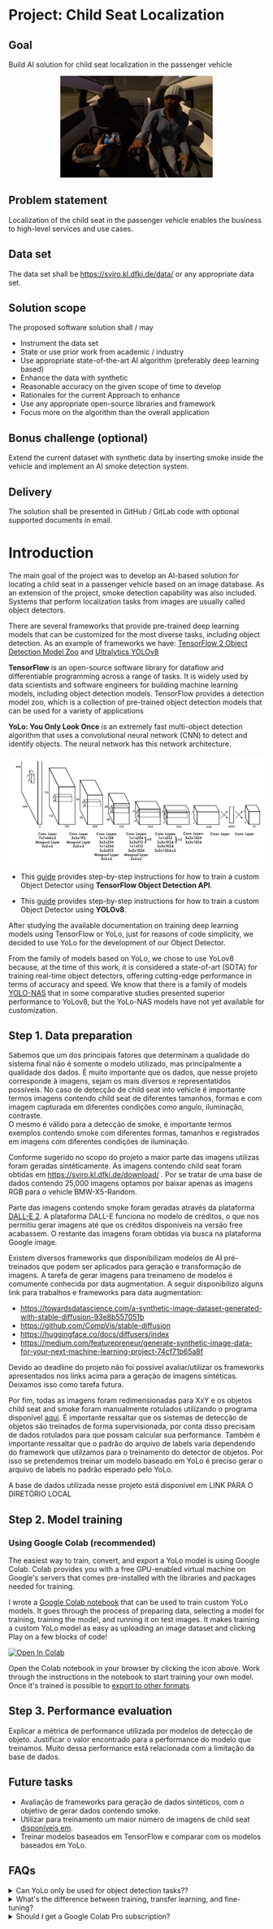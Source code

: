 # Project: Child Seat Localization
## Goal
Build AI solution for child seat localization in the passenger vehicle
<p align="center">
   <img width="300" src="doc/inside-car-768x512.png">
</p>

## Problem statement
Localization of the child seat in the passenger vehicle enables the business to high-level services
and use cases.

## Data set
The data set shall be https://sviro.kl.dfki.de/data/ or any appropriate data set.
<a href="https://sviro.kl.dfki.de/data/" target="_parent"></a>

## Solution scope
The proposed software solution shall / may
* Instrument the data set
* State or use prior work from academic / industry
* Use appropriate state-of-the-art AI algorithm (preferably deep learning based)
* Enhance the data with synthetic
* Reasonable accuracy on the given scope of time to develop
* Rationales for the current Approach to enhance
* Use any appropriate open-source libraries and framework
* Focus more on the algorithm than the overall application
  
## Bonus challenge (optional)
Extend the current dataset with synthetic data by inserting smoke inside the vehicle and
implement an AI smoke detection system.

## Delivery
The solution shall be presented in GitHub / GitLab code with optional supported documents in
email.

# Introduction
The main goal of the project was to develop an AI-based solution for locating a child seat in a passenger vehicle based on an image database. As an extension of the project, smoke detection capability was also included. Systems that perform localization tasks from images are usually called object detectors.

There are several frameworks that provide pre-trained deep learning models that can be customized for the most diverse tasks, including object detection. As an example of frameworks we have: [TensorFlow 2 Object Detection Model Zoo](https://github.com/tensorflow/models/blob/master/research/object_detection/g3doc/tf2_detection_zoo.md) and [Ultralytics YOLOv8](https://docs.ultralytics.com/modes/)

**TensorFlow** is an open-source software library for dataflow and differentiable programming across a range of tasks. It is widely used by data scientists and software engineers for building machine learning models, including object detection models. TensorFlow provides a detection model zoo, which is a collection of pre-trained object detection models that can be used for a variety of applications

**YoLo: You Only Look Once** is an extremely fast multi-object detection algorithm that uses a convolutional neural network (CNN) to detect and identify objects.
The neural network has this network architecture.

<p align="center">
   <img src="doc/yolo1_net.png">
</p>

* This [guide](https://neptune.ai/blog/how-to-train-your-own-object-detector-using-tensorflow-object-detection-api) provides step-by-step instructions for how to train a custom Object Detector using **TensorFlow Object Detection API**.

* This [guide](https://docs.ultralytics.com/modes/export/#arguments) provides step-by-step instructions for how to train a custom Object Detector using **YOLOv8**.

After studying the available documentation on training deep learning models using TensorFlow or YoLo, just for reasons of code simplicity, we decided to use YoLo for the development of our Object Detector.

From the family of models based on YoLo, we chose to use YoLov8 because, at the time of this work, it is considered a state-of-art (SOTA) for training real-time object detectors, offering cutting-edge performance in terms of accuracy and speed. We know that there is a family of models [YOLO-NAS](https://docs.ultralytics.com/models/yolo-nas/#overview) that in some comparative studies presented superior performance to YoLov8, but the YoLo-NAS models have not yet available for customization.

## Step 1. Data preparation
Sabemos que um dos principais fatores que determinam a qualidade do sistema final não é somente o modelo utilizado, mas principalmente a qualidade dos dados. É muito importante que os dados, que nesse projeto corresponde à imagens, sejam os mais diversos e representatidos possíveis. No caso de detecção de child seat into vehicle é importante termos imagens contendo child seat de diferentes tamanhos, formas e com imagem capturada em diferentes condições como angulo, iluminação, contraste.  
O mesmo é válido para a detecção de smoke, é importante termos exemplos contendo smoke com diferentes formas, tamanhos e registrados em imagens com diferentes condições de iluminação.

Conforme sugerido no scopo do projeto a maior parte das imagens utilizas foram geradas sintéticamente. As imagens contendo child seat foram obtidas em https://sviro.kl.dfki.de/download/ . Por se tratar de uma base de dados contendo 25,000 imagens optamos por baixar apenas as imagens RGB para o vehicle BMW-X5-Random. 

Parte das imagens contendo smoke foram geradas através da plataforma [DALL-E 2](https://openai.com/dall-e-2). A plataforma DALL-E funciona no modelo de créditos, o que nos permitiu gerar imagens até que os créditos disponíveis na versão free acabassem. O restante das imagens foram obtidas via busca na plataforma Google image.

Existem diversos frameworks que disponibilizam modelos de AI pré-treinados que podem ser aplicados para geração e transformação de imagens. A tarefa de gerar imagens para treinameno de modelos é comumente conhecida por data augmentation. A seguir disponibilizo alguns link para trabalhos e frameworks para data augmentation: 

* https://towardsdatascience.com/a-synthetic-image-dataset-generated-with-stable-diffusion-93e8b557051b
* https://github.com/CompVis/stable-diffusion
* https://huggingface.co/docs/diffusers/index
* https://medium.com/featurepreneur/generate-synthetic-image-data-for-your-next-machine-learning-project-74cf71b65a8f

Devido ao deadline do projeto não foi possível avaliar/utilizar os frameworks apresentados nos links acima para a geração de imagens sintéticas. Deixamos isso como tarefa futura. 

Por fim, todas as imagens foram redimensionadas para XxY e os objetos child seat and smoke foram manualmente rotulados utilizando o programa disponível [aqui](https://github.com/developer0hye/Yolo_Label). É importante ressaltar que os sistemas de detecção de objetos são treinados de forma supervisionada, por conta disso precisam de dados rotulados para que possam calcular sua performance. Também é importante ressaltar que o padrão do arquivo de labels varia dependendo do framework que utilzamos para o treinamento do detector de objetos. Por isso se pretendemos treinar um modelo baseado em YoLo é preciso gerar o arquivo de labels no padrão esperado pelo YoLo.

A base de dados utilizada nesse projeto está disponível em LINK PARA O DIRETÓRIO LOCAL

## Step 2. Model training
### Using Google Colab (recommended)
The easiest way to train, convert, and export a YoLo model is using Google Colab. Colab provides you with a free GPU-enabled virtual machine on Google's servers that comes pre-installed with the libraries and packages needed for training.

I wrote a [Google Colab notebook](./yolo_object_detection.ipynb) that can be used to train custom YoLo models. It goes through the process of preparing data, selecting a model for training, training the model, and running it on test images. It makes training a custom YoLo model as easy as uploading an image dataset and clicking Play on a few blocks of code!

<a href="https://colab.research.google.com/github/francineimorais/bh_assignment/blob/main/yolo_object_detection.ipynb" target="_parent"><img src="https://colab.research.google.com/assets/colab-badge.svg" alt="Open In Colab"/></a>

Open the Colab notebook in your browser by clicking the icon above. Work through the instructions in the notebook to start training your own model. Once it's trained is possible to [export to other formats](https://docs.ultralytics.com/modes/export/).

## Step 3. Performance evaluation
Explicar a métrica de performance utilizada por modelos de detecção de objeto.
Justificar o valor encontrado para a performance do modelo que treinamos. Muito dessa performance está relacionada com a limitação da base de dados.


## Future tasks
* Avaliação de frameworks para geração de dados sintéticos, com o objetivo de gerar dados contendo smoke.
* Utilizar para treinamento um maior número de imagens de child seat [disponíveis em](https://sviro.kl.dfki.de/).
* Treinar modelos baseados em TensorFlow e comparar com os modelos baseados em YoLo. 

## FAQs
<details>
<summary>Can YoLo only be used for object detection tasks??</summary>
<br>
In addition to object detection, it is also possible to train YoLo-based models to perform tasks such as segmentation, classification, and pose estimation. More information is available at [link](https://docs.ultralytics.com/tasks/).
</details>

<details>
<summary>What's the difference between training, transfer learning, and fine-tuning?</summary>
<br>
Using correct terminology is important in a complicated field like machine learning. 
Here's my attempt at defining the terms:

* **Training**: The process of taking a full neural network with randomly initialized weights, passing in image data, calculating the resulting loss from its predictions on those images, and using backpropagation to adjust the weights in every node of the network and reduce its loss. In this process, the network learns how to extract features of interest from images and correlate those features to classes. Training a model from scratch typically takes millions of training steps and a large dataset of 100,000+ images (such as ImageNet or COCO). Let's leave actual training to companies like Google and Microsoft!
* **Transfer learning**: Taking a model that has already been trained, unfreezing the last layer of the model (i.e. making it so only the last layer's weights can be modified), and retraining the last layer with a new dataset so it can learn to identify new classes. Transfer learning takes advantage of the feature extraction capabilities that have already been learned in the deep layers of the trained model. It takes the extracted features and recategorizes them to predict new classes. 
* **Fine-tuning**: Fine-tuning is similar to transfer learning, except more layers are unfrozen and retrained. Instead of just unfreezing the last layer, a significant amount of layers (such as the last 20% to 50% of layers) are unfrozen. This allows the model to modify some of its feature extraction layers so it can extract features that are more relevant to the classes trying to identify.
</details>

<details>
<summary>Should I get a Google Colab Pro subscription?</summary>
<br>
If you plan to use Colab frequently for training models, I recommend getting a Colab Pro subscription. It provides several benefits:

* Idle Colab sessions remain connected for longer before timing out and disconnecting
* Allows for running multiple Colab sessions at once
* Priority access to TPU and GPU-enabled virtual machines
* Virtual machines have more RAM

Colab keeps track of how much GPU time you use and cuts you off from using GPU-enabled instances once you reach a certain use time. If you get the message telling you you're cut off from GPU instances, then that's a good indicator that you use Colab enough to justify paying for a Pro subscription.
</details>
